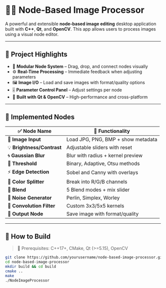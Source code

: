 # 🎨✨ Node-Based Image Processor

A powerful and extensible **node-based image editing** desktop application built with **C++**, **Qt**, and **OpenCV**. This app allows users to process images using a visual node editor.

---

## 📸 Project Highlights

- 🔧 **Modular Node System** – Drag, drop, and connect nodes visually
- ⚙️ **Real-Time Processing** – Immediate feedback when adjusting parameters
- 🖼️ **Image I/O** – Load and save images with format/quality options
- 🎚️ **Parameter Control Panel** – Adjust settings per node
- 💾 **Built with Qt & OpenCV** – High-performance and cross-platform

---

## 🧱 Implemented Nodes

| ✅ Node Name               | 🌟 Functionality |
|---------------------------|------------------|
| 📂 **Image Input**         | Load JPG, PNG, BMP + show metadata |
| 💡 **Brightness/Contrast** | Adjustable sliders with reset |
| 🌀 **Gaussian Blur**       | Blur with radius + kernel preview |
| 🧪 **Threshold**           | Binary, Adaptive, Otsu methods |
| ⚡ **Edge Detection**      | Sobel and Canny with overlays |
| 🎨 **Color Splitter**      | Break into R/G/B channels |
| 🧷 **Blend**               | 5 Blend modes + mix slider |
| 🎲 **Noise Generator**     | Perlin, Simplex, Worley |
| 🧠 **Convolution Filter**  | Custom 3x3/5x5 kernels |
| 💾 **Output Node**         | Save image with format/quality |

---

## 🚀 How to Build

> 🔧 Prerequisites: C++17+, CMake, Qt (>=5.15), OpenCV

```bash
git clone https://github.com/yourusername/node-based-image-processor.git
cd node-based-image-processor
mkdir build && cd build
cmake ..
make
./NodeImageProcessor
